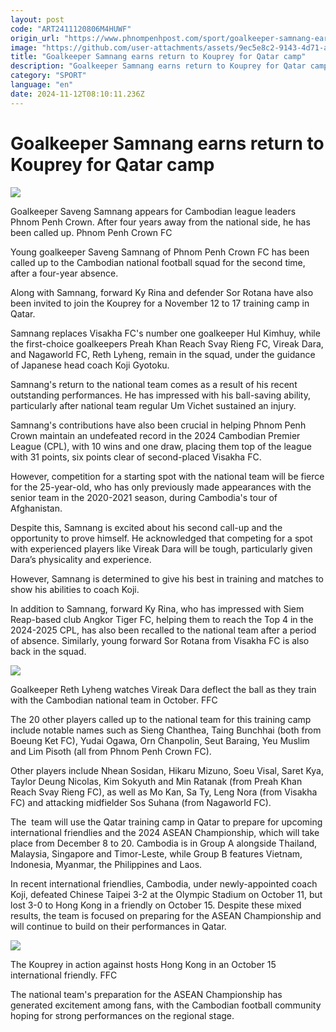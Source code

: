 ```yaml
---
layout: post
code: "ART2411120806M4HUWF"
origin_url: "https://www.phnompenhpost.com/sport/goalkeeper-samnang-earns-return-to-kouprey-for-qatar-camp"
image: "https://github.com/user-attachments/assets/9ec5e8c2-9143-4d71-a7be-b07c56f523b3"
title: "Goalkeeper Samnang earns return to Kouprey for Qatar camp"
description: "​​Goalkeeper Samnang earns return to Kouprey for Qatar camp​"
category: "SPORT"
language: "en"
date: 2024-11-12T08:10:11.236Z
---
```


# Goalkeeper Samnang earns return to Kouprey for Qatar camp

![](https://github.com/user-attachments/assets/6d640644-40b0-47a4-9e39-e2ce7f2d3e76)

Goalkeeper Saveng Samnang appears for Cambodian league leaders Phnom Penh Crown. After four years away from the national side, he has been called up. Phnom Penh Crown FC

Young goalkeeper Saveng Samnang of Phnom Penh Crown FC has been called up to the Cambodian national football squad for the second time, after a four-year absence. 

Along with Samnang, forward Ky Rina and defender Sor Rotana have also been invited to join the Kouprey for a November 12 to 17 training camp in Qatar.

Samnang replaces Visakha FC's number one goalkeeper Hul Kimhuy, while the first-choice goalkeepers Preah Khan Reach Svay Rieng FC, Vireak Dara, and Nagaworld FC, Reth Lyheng, remain in the squad, under the guidance of Japanese head coach Koji Gyotoku.

Samnang's return to the national team comes as a result of his recent outstanding performances. He has impressed with his ball-saving ability, particularly after national team regular Um Vichet sustained an injury. 

Samnang's contributions have also been crucial in helping Phnom Penh Crown maintain an undefeated record in the 2024 Cambodian Premier League (CPL), with 10 wins and one draw, placing them top of the league with 31 points, six points clear of second-placed Visakha FC.

However, competition for a starting spot with the national team will be fierce for the 25-year-old, who has only previously made appearances with the senior team in the 2020-2021 season, during Cambodia's tour of Afghanistan.

Despite this, Samnang is excited about his second call-up and the opportunity to prove himself. He acknowledged that competing for a spot with experienced players like Vireak Dara will be tough, particularly given Dara’s physicality and experience. 

However, Samnang is determined to give his best in training and matches to show his abilities to coach Koji.

In addition to Samnang, forward Ky Rina, who has impressed with Siem Reap-based club Angkor Tiger FC, helping them to reach the Top 4 in the 2024-2025 CPL, has also been recalled to the national team after a period of absence. Similarly, young forward Sor Rotana from Visakha FC is also back in the squad.

![](https://github.com/user-attachments/assets/696c1cfe-9a8b-4dac-9696-98d0742ade37)

Goalkeeper Reth Lyheng watches Vireak Dara deflect the ball as they train with the Cambodian national team in October. FFC

The 20 other players called up to the national team for this training camp include notable names such as Sieng Chanthea, Taing Bunchhai (both from Boeung Ket FC), Yudai Ogawa, Orn Chanpolin, Seut Baraing, Yeu Muslim and Lim Pisoth (all from Phnom Penh Crown FC). 

Other players include Nhean Sosidan, Hikaru Mizuno, Soeu Visal, Saret Kya, Taylor Deung Nicolas, Kim Sokyuth and Min Ratanak (from Preah Khan Reach Svay Rieng FC), as well as Mo Kan, Sa Ty, Leng Nora (from Visakha FC) and attacking midfielder Sos Suhana (from Nagaworld FC).

The  team will use the Qatar training camp in Qatar to prepare for upcoming international friendlies and the 2024 ASEAN Championship, which will take place from December 8 to 20. Cambodia is in Group A alongside Thailand, Malaysia, Singapore and Timor-Leste, while Group B features Vietnam, Indonesia, Myanmar, the Philippines and Laos.

In recent international friendlies, Cambodia, under newly-appointed coach Koji, defeated Chinese Taipei 3-2 at the Olympic Stadium on October 11, but lost 3-0 to Hong Kong in a friendly on October 15. Despite these mixed results, the team is focused on preparing for the ASEAN Championship and will continue to build on their performances in Qatar.

![](https://github.com/user-attachments/assets/b0a6a689-243d-4afe-9c5c-f3347866c94c)

The Kouprey in action against hosts Hong Kong in an October 15 international friendly. FFC

The national team's preparation for the ASEAN Championship has generated excitement among fans, with the Cambodian football community hoping for strong performances on the regional stage.